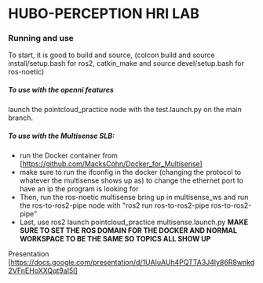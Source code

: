 # HUBO-PERCEPTION HRI LAB
### Running and use
To start, it is good to build and source, (colcon build and source install/setup.bash for ros2, catkin_make and source devel/setup.bash for ros-noetic)

##### To use with the openni features
launch the pointcloud_practice node with the test.launch.py on the main branch.

##### To use with the Multisense SLB: 
* run the Docker container from [https://github.com/MacksCohn/Docker_for_Multisense]
* make sure to run the ifconfig in the docker (changing the protocol to whatever the multisense shows up as) to change the ethernet port to have an ip the program is looking for
* Then, run the ros-noetic multisense bring up in multisense_ws and run the ros-to-ros2-pipe node with "ros2 run ros-to-ros2-pipe ros-to-ros2-pipe"
* Last, use ros2 launch pointcloud_practice multisense.launch.py
**MAKE SURE TO SET THE ROS DOMAIN FOR THE DOCKER AND NORMAL WORKSPACE TO BE THE SAME SO TOPICS ALL SHOW UP**

Presentation [https://docs.google.com/presentation/d/1UAIuAUh4PQTTA3J4ly86R8wnkd2VFnEHoXXQqt9aI5I]
